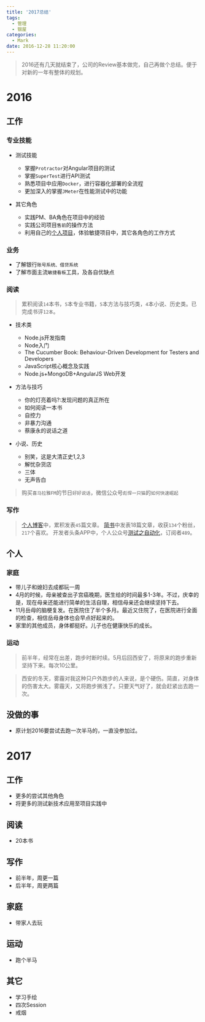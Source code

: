 ```yaml
---
title: '2017总结'
tags:
  - 管理
  - 银屋
categories:
  - Mark
date: 2016-12-28 11:20:00
---
```


> 2016还有几天就结束了，公司的Review基本做完，自己再做个总结。便于对新的一年有整体的规划。

# 2016

## 工作

### 专业技能

- 测试技能
  - 掌握`Protractor`对Angular项目的测试
  - 掌握`SuperTest`进行API测试
  - 熟悉项目中应用`Docker`，进行容器化部署的全流程
  - 更加深入的掌握`JMeter`在性能测试中的功能

- 其它角色
  - 实践PM、BA角色在项目中的经验
  - 实践公司项目`售前`的操作方法
  - 利用自己的[个人项目](https://github.com/aimer1124/JianshuSpider)，体验敏捷项目中，其它各角色的工作方式

### 业务

- 了解银行`账号系统、借贷系统`
- 了解市面主流`敏捷看板`工具，及各自优缺点

<!--more-->

### 阅读

> 累积阅读`14`本书，`5`本专业书籍，`5`本方法与技巧类，`4`本小说、历史类。已完成书评`12本`。

- 技术类
  - Node.js开发指南
  - Node入门
  - The Cucumber Book: Behaviour-Driven Development for Testers and Developers
  - JavaScript核心概念及实践
  - Node.js+MongoDB+AngularJS Web开发

- 方法与技巧
  - 你的灯亮着吗?:发现问题的真正所在
  - 如何阅读一本书
  - 自控力
  - 非暴力沟通
  - 蔡康永的说话之道

- 小说、历史
  - 别笑，这是大清正史1,2,3
  - 解忧杂货店
  - 三体
  - 无声告白

> 购买`喜马拉雅FM`的节日`好好说话`，微信公众号`彪悍一只猫`的`如何快速崛起`

### 写作

> [个人博客](http://shiyuanjie.cn/)中，累积发表`45`篇文章。
> [简书](http://www.jianshu.com/)中发表18篇文章，收获`134`个粉丝，`217`个喜欢。
> 开发者头条APP中，个人公众号[测试之自动化](https://toutiao.io/subjects/105063)，订阅者`489`。

## 个人

### 家庭

- 带儿子和媳妇去成都玩一周
- 4月的时候，母亲被查出子宫癌晚期，医生给的时间最多1-3年。不过，庆幸的是，现在母亲还能进行简单的生活自理，相信母亲还会继续坚持下去。
- 11月岳母的脑梗复发。在医院住了半个多月。最近又住院了，在医院进行全面的检查，相信岳母身体也会早点好起来的。
- 家里的其他成员，身体都挺好。儿子也在健康快乐的成长。

### 运动

> 前半年，经常在出差，跑步时断时续。5月后回西安了，将原来的跑步重新坚持下来。每次10公里。

> 西安的冬天，雾霾对我这种只户外跑步的人来说，是个硬伤。简直，对身体的伤害太大。雾霾天，又将跑步搁浅了。只要天气好了，就会赶紧出去跑一次。

## 没做的事

- 原计划2016要尝试去跑一次半马的，一直没参加过。


# 2017

## 工作

- 更多的尝试其他角色
- 将更多的测试新技术应用至项目实践中

## 阅读

- 20本书

## 写作

- 前半年，周更一篇
- 后半年，周更两篇

## 家庭

- 带家人去玩

## 运动

- 跑个半马

## 其它

- 学习手绘
- 四次Session
- 戒烟
